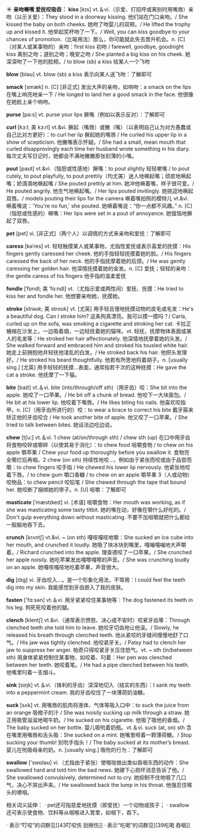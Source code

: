 ☀ <span class="category">**亲吻噘嘴 爱抚咬吸吞：**</span>
<span class="vocabulary">**kiss**</span> [kɪs] 
<span class="definition">vt.＆vi.（示爱、打招呼或离别时用嘴唇）亲吻（以示关爱）：</span>They stood in a doorway kissing. 他们站在门口亲吻。/ She kissed the baby on both cheeks. 她吻了吻婴儿的双颊。/ He lifted the trophy up and kissed it. 他举起奖杯吻了一下。/ Well, you can kiss goodbye to your chances of promotion.（比喻用法）那么，你可能就此失去晋升机会。<span class="definition">n. [C]（对某人或某事物的）亲吻：</span>first kiss 初吻 / farewell, goodbye, goodnight kiss 离别之吻；道别之吻；晚安之吻 / She planted a big kiss on his cheek. 她深深吻了一下他的脸颊。/ to blow (sb) a kiss 给某人一个飞吻

<span class="vocabulary">**blow**</span> [bləʊ] 
<span class="definition">vt. blow (sb) a kiss 表示向某人送飞吻：</span>了解即可

<span class="vocabulary">**smack**</span> [smæk]
<span class="definition">n. [C] [非正式] 发出大声的亲吻，如响吻：</span>a smack on the lips 在嘴上响亮地亲一下 / He longed to land her a good smack in the face. 他很像在她脸上亲个响吻。

<span class="vocabulary">**purse**</span> [pə:s] 
<span class="definition">vt. purse your lips 撅嘴（例如以表示反对）：</span>了解即可
           
<span class="vocabulary">**curl**</span> [kɜ:l; 美 kɜ:rl]
<span class="definition">vt.&vi. 撅起（嘴唇）或撇（嘴）（以表明自己认为对方愚蠢或自己比对方更好）：</span>to curl her lip 撅起她的嘴唇 / He curled his upper lip in a show of scepticism. 他撇嘴表示怀疑。/ She had a small, mean mouth that curled disapprovingly each time her husband wrote something in his diary. 每次丈夫写日记时，她都会不满地撇撇那张刻薄的小嘴。
     
<span class="vocabulary">**pout**</span> [paʊt]
<span class="definition">vt.&vi.（恼怒或性感地）撅嘴：</span>to pout slightly 轻轻嗽嘴 / to pout cutely, to pout playfully, to pout prettily（均尤美）迷人地噘起嘴；顽皮地噘起嘴；娇滴滴地噘起嘴 / She pouted prettily at him. 她冲他噘着嘴，样子很可爱。/ He pouted angrily. 他生气地噘起嘴。/ Her lips pouted invitingly. 她挑逗地噘起双唇。/ models pouting their lips for the camera 噘着嘴拍照的模特儿 <span class="definition">vt.&vi. 噘着嘴说：</span>'You're no fun,' she pouted. 她噘着嘴说：“你一点都不风趣。” <span class="definition">n. [C]（恼怒或性感的）噘嘴：</span>Her lips were set in a pout of annoyance. 她愠恼地撅起了双唇。

<span class="vocabulary">**pet**</span> [pet] 
<span class="definition">vi. [非正式]（两个人）以调情的方式来亲吻和爱抚：</span>了解即可
           
<span class="vocabulary">**caress**</span> [kəˈres]
<span class="definition">vt. 轻轻触摸某人或某事物，尤指性爱抚或表示喜爱的抚摸：</span>His fingers gently caressed her cheek. 他的手指轻轻抚摸着她的脸。/ His fingers caressed the back of her neck. 他的手指抚摩着她的后颈。/ He was gently caressing her golden hair. 他深情抚摸着她的金发。<span class="definition">n. [C] 爱抚；轻轻的亲吻：</span>the gentle caress of his fingers 他手指的温柔爱抚
           
<span class="vocabulary">**fondle**</span> [ˈfɒndl; 美 ˈfɑ:ndl]
<span class="definition">vt.（尤指示爱或两性间）爱抚、抚摸：</span>He tried to kiss her and fondle her. 他想要亲吻她，抚摸她。
           
<span class="vocabulary">**stroke**</span> [strəʊk; 美 stroʊk]
<span class="definition">vt. [尤英] 用手轻且慢地抚摸动物的皮毛或毛发：</span>He's a beautiful dog. Can I stroke him? 这条狗真漂亮。我可以摸一摸吗？/ Carla, curled up on the sofa, was smoking a cigarette and stroking her cat. 卡拉正蜷缩在沙发上，一边吸着烟，一边轻抚着她的猫咪。<span class="definition">vt. 轻抚，抚摩物体表面或某人的毛发等：</span>He stroked her hair affectionately. 他深情地抚摩着她的头发。/ She walked forward and embraced him and stroked his tousled white hair. 她走上前拥抱他并轻抚他凌乱的白发。/ He stroked back his hair. 他把头发理好。/ He stroked his beard thoughtfully. 他若有所思地捋着胡子。<span class="definition">n. [usually sing.] [尤英] 用手轻轻的抚摸…表面，通常指若干次的这种抚摸：</span>He gave the cat a stroke. 他抚摩了一下猫。
 
<span class="vocabulary">**bite**</span> [baɪt] 
<span class="definition">vt.＆vi. bite (into/through/off sth)（用牙齿）咬：</span>She bit into the apple. 她咬了一口苹果。/ He bit off a chunk of bread. 他咬下一大块面包。/ He bit at his lower lip. 他咬着下嘴唇。/ He likes biting his nails. 他喜欢咬指甲。<span class="definition">n. [C]（用牙齿所进行的）咬：</span>to wear a brace to correct his bite 戴牙箍来矫正他的牙齿咬合 / He took another bite of apple. 他又咬了一口苹果。/ She tried to talk between bites. 她设法边吃边说。

<span class="vocabulary">**chew**</span> [tʃu:] 
<span class="definition">vt.＆vi. 1 chew (at/on/through sth) / chew sth (up) 在口中用牙齿将食物咬碎或嚼碎（以使其易于消化）：</span>to chew food 咀嚼食物 / to chew on his apple 嚼苹果 / Chew your food up thoroughly before you swallow it. 食物完全嚼烂后再咽。<span class="definition">2 chew (on sth) 持续性地咬…，例如由于紧张而咬或由于品尝而嚼：</span>to chew fingers 咬手指 / He chewed his lower lip nervously. 他紧张地咬着下唇。/ to chew gum 嚼口香糖 / to chew on an apple 嚼苹果 <span class="definition">3（人或动物）咬物品：</span>to chew pencil 咬铅笔 / She chewed through the tape that bound her. 她咬断了捆绑她的带子。<span class="definition">n. [U] 咀嚼：</span>了解即可
           
<span class="vocabulary">**masticate**</span> [ˈmæstɪkeɪt]
<span class="definition">vi. [术语] 咀嚼食物：</span>Her mouth was working, as if she was masticating some tasty titbit. 她的嘴在动，好像在嚼什么好吃的。/ Don't gulp everything down without masticating. 不要不加咀嚼就把什么都给一股脑地吞下去。
           
<span class="vocabulary">**crunch**</span> [krʌntʃ]
<span class="definition">vt.&vi. ~ (on sth) 嘎吱嘎吱地嚼：</span>She sucked an ice cube into her mouth, and crunched it loudly. 她吸了块冰块到嘴里，嘎嘣嘎嘣地大声嚼着。/ Richard crunched into the apple. 理查德咬了一口苹果。/ She crunched her apple noisily. 她吃苹果发出嘎嚓嘎嚓的声音。/ She was crunching loudly on an apple. 她嘎吱嘎吱地吃着苹果，声音很大。

<span class="vocabulary">**dig**</span> [dɪɡ] 
<span class="definition">vi. 牙齿咬入…。是一个形象化用法，不常用：</span>I could feel the teeth dig into my skin. 我能感觉到牙齿嵌入了我的皮肤。

<span class="vocabulary">**fasten**</span> ['fɑːsən] 
<span class="definition">vt.＆vi. 用牙紧紧咬住某事物等：</span>The dog fastened its teeth in his leg. 狗死死咬着他的腿。
           
<span class="vocabulary">**clench**</span> [klentʃ]
<span class="definition">vt.&vi.（通常表示愤怒、决心或不安时）咬紧牙齿等：</span>Through clenched teeth she told him to leave. 她咬牙切齿地让他滚。/ Slowly, he released his breath through clenched teeth. 他从紧咬的牙缝间慢慢地舒了口气。/ His jaw was tightly clenched. 他咬紧牙关。/ Patsy had to clench her jaw to suppress her anger. 帕奇只得咬紧牙关压住怒气。<span class="definition">vt. ~ sth (in/between sth) 用身体紧紧控制住某事物，如咬着、叼着：</span>Her pen was clenched between her teeth. 她咬着笔。/ He had a pipe clenched between his teeth. 他嘴里叼着一支烟斗。

<span class="vocabulary">**sink**</span> [sɪŋk] 
<span class="definition">vt.＆vi.（锋利的牙齿）深深地切入（结实的东西）：</span>I sank my teeth into a peppermint cream. 我的牙齿咬住了一块薄荷奶油糖。

<span class="vocabulary">**suck**</span> [sʌk] 
<span class="definition">vt. 用嘴唇的肌肉将液体、气体等吸入口中：</span>to suck the juice from an orange 吸橙子的汁 / She was noisily sucking up milk through a straw. 她正用吸管滋滋地喝牛奶。/ He sucked on his cigarette. 他吸了吸他的香烟。/ The baby sucked on her bottle. 婴儿吸吮着奶瓶。<span class="definition">vt.＆vi. suck (at, on) sth 含在嘴里用嘴唇和舌头吸：</span>She sucked on a mint. 她嘴里咂着一颗薄荷糖。/ Stop sucking your thumb! 别吮手指头！/ The baby sucked at its mother’s breast. 婴儿在吮吸母亲的奶。<span class="definition">n. [usually sing.] 吸吮的行为：</span>了解即可

<span class="vocabulary">**swallow**</span> ['swɒləʊ] 
<span class="definition">vi.（尤指由于紧张）使喉咙做出类似吞咽东西的动作：</span>She swallowed hard and told him the bad news. 她硬下心把坏消息告诉了他。/ She swallowed convulsively, determined not to cry. 她抑制不住地咽了几口气，决心不哭出声来。/ He swallowed back the lump in his throat. 他强忍住喉头的哽咽。

相关词义延伸：
· pet还可指慈爱地抚摸（即爱抚）一个动物或孩子；
· swallow还可表示使食物、饮料等从咽喉进入胃里，如咽下，吞下。

· 表示“叮咬”的词群见[[43叮咬伤 刮擦伤]]
· 表示“吃喝”的词群见[[39吃喝 吞咽]]
